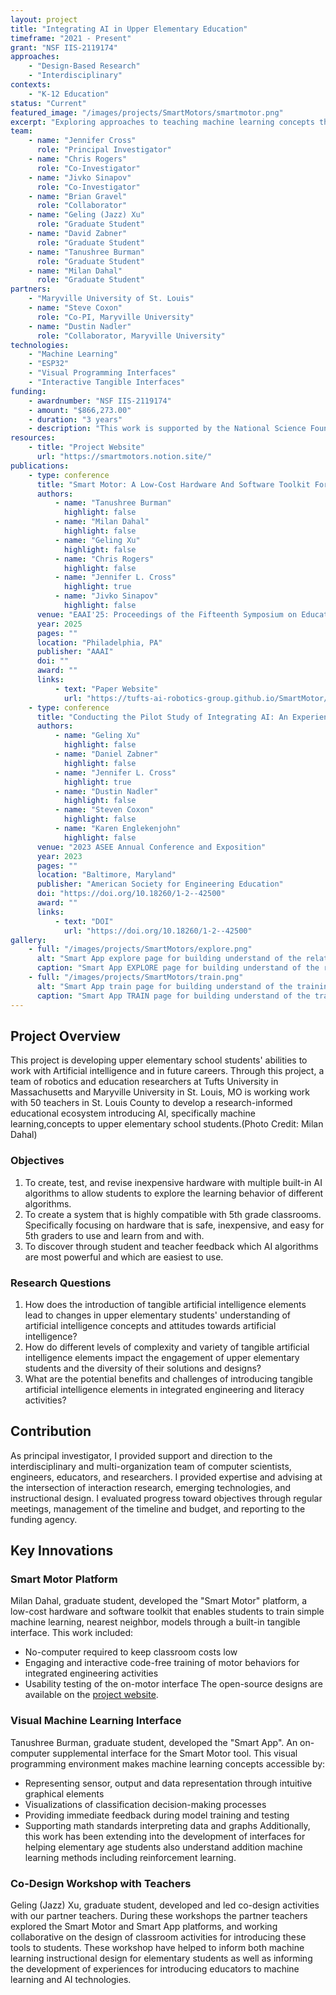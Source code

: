 ```yaml
---
layout: project
title: "Integrating AI in Upper Elementary Education"
timeframe: "2021 - Present"
grant: "NSF IIS-2119174"
approaches:
    - "Design-Based Research"
    - "Interdisciplinary"
contexts:
    - "K-12 Education"
status: "Current"
featured_image: "/images/projects/SmartMotors/smartmotor.png"
excerpt: "Exploring approaches to teaching machine learning concepts through robotics and tangible interfaces with upper elementary teachers and students."
team:
    - name: "Jennifer Cross"
      role: "Principal Investigator"
    - name: "Chris Rogers"
      role: "Co-Investigator"
    - name: "Jivko Sinapov"
      role: "Co-Investigator"
    - name: "Brian Gravel"
      role: "Collaborator"
    - name: "Geling (Jazz) Xu"
      role: "Graduate Student"
    - name: "David Zabner"
      role: "Graduate Student"
    - name: "Tanushree Burman"
      role: "Graduate Student"
    - name: "Milan Dahal"
      role: "Graduate Student"
partners:
    - "Maryville University of St. Louis"
    - name: "Steve Coxon"
      role: "Co-PI, Maryville University"
    - name: "Dustin Nadler"
      role: "Collaborator, Maryville University"
technologies:
    - "Machine Learning"
    - "ESP32"
    - "Visual Programming Interfaces"
    - "Interactive Tangible Interfaces"
funding:
    - awardnumber: "NSF IIS-2119174"
    - amount: "$866,273.00"
    - duration: "3 years"
    - description: "This work is supported by the National Science Foundation under Grant IIS-2119174. Any opinions, findings, and conclusions or recommendations expressed in this material are those of the author(s) and do not necessarily reflect the views of the National Science Foundation."
resources:
    - title: "Project Website"
      url: "https://smartmotors.notion.site/"
publications:
    - type: conference
      title: "Smart Motor: A Low-Cost Hardware And Software Toolkit For Introducing Supervised Machine Learning To Elementary School Students"
      authors:
          - name: "Tanushree Burman"
            highlight: false
          - name: "Milan Dahal"
            highlight: false
          - name: "Geling Xu"
            highlight: false
          - name: "Chris Rogers"
            highlight: false
          - name: "Jennifer L. Cross"
            highlight: true
          - name: "Jivko Sinapov"
            highlight: false
      venue: "EAAI'25: Proceedings of the Fifteenth Symposium on Educational Advances in Artificial Intelligence"
      year: 2025
      pages: ""
      location: "Philadelphia, PA"
      publisher: "AAAI"
      doi: ""
      award: ""
      links:
          - text: "Paper Website"
            url: "https://tufts-ai-robotics-group.github.io/SmartMotor/"
    - type: conference
      title: "Conducting the Pilot Study of Integrating AI: An Experience Integrating Machine Learning into Upper Elementary Robotics Learning (Work in Progress)"
      authors:
          - name: "Geling Xu"
            highlight: false
          - name: "Daniel Zabner"
            highlight: false
          - name: "Jennifer L. Cross"
            highlight: true
          - name: "Dustin Nadler"
            highlight: false
          - name: "Steven Coxon"
            highlight: false
          - name: "Karen Englekenjohn"
            highlight: false
      venue: "2023 ASEE Annual Conference and Exposition"
      year: 2023
      pages: ""
      location: "Baltimore, Maryland"
      publisher: "American Society for Engineering Education"
      doi: "https://doi.org/10.18260/1-2--42500"
      award: ""
      links:
          - text: "DOI"
            url: "https://doi.org/10.18260/1-2--42500"
gallery:
    - full: "/images/projects/SmartMotors/explore.png"
      alt: "Smart App explore page for building understand of the relationship between motor, sensor and on-screen representation."
      caption: "Smart App EXPLORE page for building understand of the relationship between motor, sensor and on-screen representation."
    - full: "/images/projects/SmartMotors/train.png"
      alt: "Smart App train page for building understand of the training data representation."
      caption: "Smart App TRAIN page for building understand of the training data representation."
---
```


## Project Overview

This project is developing upper elementary school students' abilities to work with Artificial intelligence and in future careers. Through this project, a team of robotics and education researchers at Tufts University in Massachusetts and Maryville University in St. Louis, MO is working work with 50 teachers in St. Louis County to develop a research-informed educational ecosystem introducing AI, specifically machine learning,concepts to upper elementary school students.(Photo Credit: Milan Dahal)

### Objectives

1. To create, test, and revise inexpensive hardware with multiple built-in AI algorithms to allow
   students to explore the learning behavior of different algorithms.
2. To create a system that is highly compatible with 5th grade classrooms. Specifically focusing
   on hardware that is safe, inexpensive, and easy for 5th graders to use and learn from and
   with.
3. To discover through student and teacher feedback which AI algorithms are most powerful and
   which are easiest to use.

### Research Questions

1. How does the introduction of tangible artificial intelligence elements lead to changes in upper elementary students' understanding of artificial intelligence concepts and attitudes towards artificial intelligence?
2. How do different levels of complexity and variety of tangible artificial intelligence elements impact the engagement of upper elementary students and the diversity of their solutions and designs?
3. What are the potential benefits and challenges of introducing tangible artificial intelligence elements in integrated engineering and literacy activities?

## Contribution

As principal investigator, I provided support and direction to the interdisciplinary and multi-organization team of computer scientists, engineers, educators, and researchers. I provided expertise and advising at the intersection of interaction research, emerging technologies, and instructional design. I evaluated progress toward objectives through regular meetings, management of the timeline and budget, and reporting to the funding agency.

## Key Innovations

### Smart Motor Platform

Milan Dahal, graduate student, developed the "Smart Motor" platform, a low-cost hardware and software toolkit that enables students to train simple machine learning, nearest neighbor, models through a built-in tangible interface. This work included:

-   No-computer required to keep classroom costs low
-   Engaging and interactive code-free training of motor behaviors for integrated engineering activities
-   Usability testing of the on-motor interface
    The open-source designs are available on the [project website](https://smartmotors.notion.site/).

### Visual Machine Learning Interface

Tanushree Burman, graduate student, developed the "Smart App". An on-computer supplemental interface for the Smart Motor tool. This visual programming environment makes machine learning concepts accessible by:

-   Representing sensor, output and data representation through intuitive graphical elements
-   Visualizations of classification decision-making processes
-   Providing immediate feedback during model training and testing
-   Supporting math standards interpreting data and graphs
    Additionally, this work has been extending into the development of interfaces for helping elementary age students also understand addition machine learning methods including reinforcement learning.

### Co-Design Workshop with Teachers

Geling (Jazz) Xu, graduate student, developed and led co-design activities with our partner teachers. During these workshops the partner teachers explored the Smart Motor and Smart App platforms, and working collaborative on the design of classroom activities for introducing these tools to students. These workshop have helped to inform both machine learning instructional design for elementary students as well as informing the development of experiences for introducing educators to machine learning and AI technologies.
